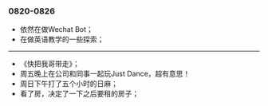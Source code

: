 ### 0820-0826
- 依然在做Wechat Bot；
- 在做英语教学的一些探索；

---
- 《快把我哥带走》；
- 周五晚上在公司和同事一起玩Just Dance，超有意思！
- 周日下午打了五个小时的日麻；
- 看了房，决定了一下之后要租的房子；
